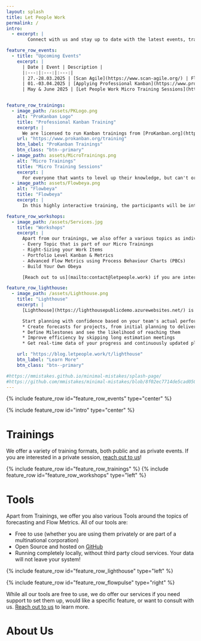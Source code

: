 ```yaml
---
layout: splash
title: Let People Work
permalink: /
intro: 
  - excerpt: | 
        Connect with us and stay up to date with the latest events, trainings, and workshops through our [Slack Community](https://join.slack.com/t/let-people-work/shared_invite/zt-2y0zfim85-qhbgt8N0yw90G1P~JWXvlg)

feature_row_events:
  - title: "Upcoming Events"
    excerpt: |
      | Date | Event | Description |
      |:---:|:---:|:---:|
      | 27.-28.03.2025 | [Scan Agile](https://www.scan-agile.org/) | Flowbeya - How visualizing Flow Metrics on an Obeya can guide your Team |
      | 01.-03.04.2025 | [Applying Professional Kanban](https://www.prokanban.org/events-category/apk) | Registration and Details will follow soon |
      | May & June 2025 | [Let People Work Micro Training Sessions](https://www.eventbrite.ch/e/let-people-work-micro-trainings-tickets-1222659550629?aff=oddtdtcreator) | Explore Flow, Forecasting, Data-Driven Decision Making, Shifting Team Dynamics, and Visualizing Information in 5x2h sessions. |


feature_row_trainings:
  - image_path: /assets/PKLogo.png
    alt: "ProKanban Logo"
    title: "Professional Kanban Training"
    excerpt: |
      We are licensed to run Kanban trainings from [ProKanban.org](https://prokanban.org). Check out the trainings on their page for more details.
    url: "https://www.prokanban.org/training"
    btn_label: "ProKanban Trainings"
    btn_class: "btn--primary"
  - image_path: assets/MicroTrainings.png
    alt: "Micro Trainings"
    title: "Micro Training Sessions"
    excerpt: |
      For everyone that wants to level up their knowledge, but can't or does not want to spend multiple days, we offer our Micro Trainings. Those are five 2h sessions, where participants learn about: Flow Metrics, Forecasting, Data-Driven Decision-Making, How to Shift the Dynamics within a Team, and Visualizing Information.
  - image_path: assets/Flowbeya.png
    alt: "Flowbeya"
    title: "Flowbeya"
    excerpt: |
      In this highly interactive training, the participants will be introduced to two concepts: Flow Metrics and Obeya. Through hands-on exercises, they'll learn how to those concepts on their own can help their teams and organization to improve their effectiveness.

feature_row_workshops:
  - image_path: /assets/Services.jpg
    title: "Workshops"
    excerpt: |
      Apart from our trainings, we also offer a various topics as individual workshops. These include:
      - Every Topic that is part of our Micro Trainings
      - Right-Sizing your Work Items
      - Portfolio Level Kanban & Metrics
      - Advanced Flow Metrics using Process Behaviour Charts (PBCs)
      - Build Your Own Obeya

      [Reach out to us](mailto:contact@letpeople.work) if you are interested in one of these topics!

feature_row_lighthouse:
  - image_path: /assets/Lighthouse.png
    title: "Lighthouse"
    excerpt: |
      [Lighthouse](https://lighthousepublicdemo.azurewebsites.net/) is a tool that creates probabilistic forecasts using Monte Carlo Simulations based on the data you have in your work tracking system (Jira or Azure DevOps).

      Start planning with confidence based on your team's actual performance instead of relying on estimates. With Lighthouse you can:
      * Create forecasts for projects, from initial planning to delivery
      * Define Milestones and see the likelihood of reaching them
      * Improve efficiency by skipping long estimation meetings
      * Get real-time data of your progress and continuously updated plans based on your teams' performance

    url: "https://blog.letpeople.work/t/lighthouse"
    btn_label: "Learn More"
    btn_class: "btn--primary"

#https://mmistakes.github.io/minimal-mistakes/splash-page/
#https://github.com/mmistakes/minimal-mistakes/blob/8f02ec7714de5cad0509dcbd965ed70cba85213f/docs/_pages/splash-page.md?plain=1#L4
---
```


{% include feature_row id="feature_row_events" type="center" %}

{% include feature_row id="intro" type="center" %}

# Trainings
We offer a variety of training formats, both public and as private events. If you are interested in a private session, [reach out to us](mailto:contact@letpeople.work)!

{% include feature_row id="feature_row_trainings" %}
{% include feature_row id="feature_row_workshops" type="left" %}

# Tools
Apart from Trainings, we offer you also various Tools around the topics of forecasting and Flow Metrics. All of our tools are:
- Free to use (whether you are using them privately or are part of a multinational corporation)
- Open Source and hosted on [GitHub](https://github.com/letpeoplework)
- Running completely locally, without third party cloud services. Your data will not leave your system!

{% include feature_row id="feature_row_lighthouse" type="left" %}

{% include feature_row id="feature_row_flowpulse" type="right" %}

While all our tools are free to use, we do offer our services if you need support to set them up, would like a specific feature, or want to consult with us. [Reach out to us](mailto:contact@letpeople.work) to learn more.

# About Us
